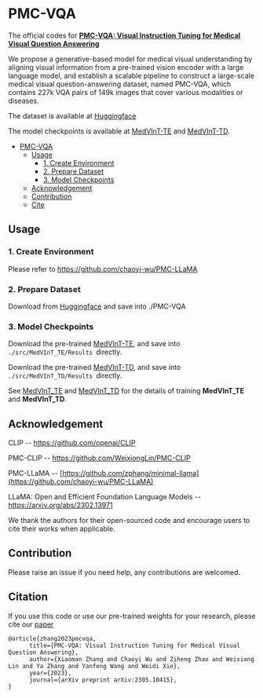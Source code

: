 # PMC-VQA
The official codes for [**PMC-VQA: Visual Instruction Tuning for Medical Visual Question Answering**](https://arxiv.org/pdf/2305.10415.pdf)  

We propose a generative-based model for medical visual understanding by aligning visual information from a pre-trained vision encoder with a large language model, and establish a scalable pipeline to construct a large-scale medical visual question-answering dataset, named PMC-VQA, which contains 227k VQA pairs of 149k images that cover various modalities or diseases.

The dataset is available at [Huggingface](https://huggingface.co/datasets/xmcmic/PMC-VQA/)

The model checkpoints is available at [MedVInT-TE](https://huggingface.co/xmcmic/MedVInT-TE/) and [MedVInT-TD](https://huggingface.co/xmcmic/MedVInT-TD/).


- [PMC-VQA](#pmc-vqa)
  - [Usage](#usage)
    - [1. Create Environment](#1-create-environment)
    - [2. Prepare Dataset](#2-prepare-dataset)
    - [3. Model Checkpoints](#3-checkpoints)
  - [Acknowledgement](#acknowledgement)
  - [Contribution](#contribution)
  - [Cite](#cite)


## Usage

<!-- Repo Structure
```bash
PMC-VQA/: dataset
LLAMA_Model/: LLaMA pre-trained model path
src/:
    |--MedVInT_TD/: The code of the model of MedVInT-TD-MLP and MedVInT-TD-Transformer with LLaMA/PMC-LLaMA and CLIP/PMC-CLIP
    |   |--models/
    |   |   |--blocks.py 
    |   |   |--QA_model_mlp.py: model MedVInT-TD-MLP
    |   |   |--QA_model.py:  model MedVInT-TD-Transformer
    |   |   |--transformer.py 
    |   |--Results/: The checkpoints of the MedVInT_TD with PMC-LLaMA, PMC-CLIP on both blank and choice tasks
    |   |   |--blank_training/
    |   |   |--choice_training/
    |--MedVInT_TE/: The code of MedVInT-TE-Transformer with LLaMA/PMC-LLaMA and CLIP/PMC-CLIP
    |   |--dataset/
    |   |   |--dataset.py: Create dataset
    |   |   |--randaugment.py: data augmentation
    |   |--ds_config/
    |   |   |--ds_config_zero2.json: deep speed
    |   |--models/
    |   |   |--llama/
    |   |   |   |--blocks.py 
    |   |   |   |--vqa_model.py 
    |   |   |--pmcclip/: put the checkpoint of pmc_clip here
    |   |   |--pmc_oa/
    |   |   |   |--blocks.py 
    |   |   |   |--pmc_clip.py
    |   |   |   |--timm_model.py
    |   |   |   |--utils.py
    |   |--Results/: put the pre-trained checkpoint here
    |   |--README.md: README for MedVInT_TE
    |   |--train.py
    |   |--test.py
    |   |--train.sh
``` -->


### 1. Create Environment 

Please refer to https://github.com/chaoyi-wu/PMC-LLaMA

### 2. Prepare Dataset 

Download from [Huggingface](https://huggingface.co/datasets/xmcmic/PMC-VQA/) and save into ./PMC-VQA

### 3. Model Checkpoints

Download the pre-trained [MedVInT-TE](https://huggingface.co/xmcmic/MedVInT-TE/), and save into `./src/MedVInT_TE/Results `directly.  

Download the pre-trained [MedVInT-TD](https://huggingface.co/xmcmic/MedVInT-TD/), and save into `./src/MedVInT_TD/Results `directly.  

See [MedVInT_TE](./src/MedVInT_TE/README.md) and [MedVInT_TD](./src/MedVInT_TD/README.md)  for the details of training **MedVInT_TE** and **MedVInT_TD**. 

## Acknowledgement

CLIP -- https://github.com/openai/CLIP

PMC-CLIP -- https://github.com/WeixiongLin/PMC-CLIP

PMC-LLaMA -- [https://github.com/zphang/minimal-llama](https://github.com/chaoyi-wu/PMC-LLaMA)

LLaMA: Open and Efficient Foundation Language Models -- https://arxiv.org/abs/2302.13971

We thank the authors for their open-sourced code and encourage users to cite their works when applicable.

## Contribution

Please raise an issue if you need help, any contributions are welcomed.

## Citation

If you use this code or use our pre-trained weights for your research, please cite our [paper](https://arxiv.org/abs/2305.10415)

```
@article{zhang2023pmcvqa,
      title={PMC-VQA: Visual Instruction Tuning for Medical Visual Question Answering}, 
      author={Xiaoman Zhang and Chaoyi Wu and Ziheng Zhao and Weixiong Lin and Ya Zhang and Yanfeng Wang and Weidi Xie},
      year={2023},
      journal={arXiv preprint arXiv:2305.10415},
}
```

